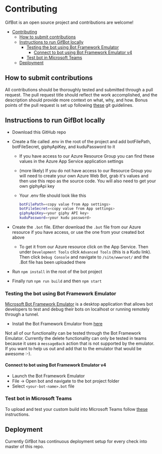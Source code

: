 # Contributing

GifBot is an open source project and contributions are welcome!

- [Contributing](#Contributing)
  - [How to submit contributions](#How-to-submit-contributions)
  - [Instructions to run GifBot locally](#Instructions-to-run-GifBot-locally)
    - [Testing the bot using Bot Framework Emulator](#Testing-the-bot-using-Bot-Framework-Emulator)
      - [Connect to bot using Bot Framework Emulator v4](#Connect-to-bot-using-Bot-Framework-Emulator-v4)
    - [Test bot in Microsoft Teams](#Test-bot-in-Microsoft-Teams)
  - [Deployment](#Deployment)

## How to submit contributions

All contributions should be thoroughly tested and submitted through a pull request. The pull request title should reflect the work accomplished, and the description should provide more context on what, why, and how. Bonus points of the pull request is set up following [these](https://chris.beams.io/posts/git-commit/) git guidelines.

## Instructions to run GifBot locally

- Download this GitHub repo
- Create a file called .env in the root of the project and add botFilePath, botFileSecret, giphyApiKey, and kuduPassword to it

  - If you have access to our Azure Resource Group you can find these values in the Azure App Service application settings
  - (more likely) If you do not have access to our Resource Group you will need to create your own Azure Web Bot, grab it's values and then use this repo as the source code. You will also need to get your own giphyApi key
  - Your .env file should look like this

    ```bash
    botFilePath=<copy value from App settings>
    botFileSecret=<copy value from App settings>
    giphyApiKey=<your giphy API key>
    kuduPassword=<your kudu password>
    ```

- Create the `.bot` file. Either download the `.bot` file from our Azure resource if you have access, or use the one from your created bot above
  - To get it from our Azure resource click on the App Service. Then under `Development Tools` click `Advanced Tools` (this is a Kudu link). Then click `Debug Console` and navigate to `/site/wwwroot/` and the .Bot file has been uploaded there
- Run `npm install` in the root of the bot project
- Finally run `npm run build` and then `npm start`

### Testing the bot using Bot Framework Emulator

[Microsoft Bot Framework Emulator](https://github.com/microsoft/botframework-emulator) is a desktop application that allows bot developers to test and debug their bots on localhost or running remotely through a tunnel.

- Install the Bot Framework Emulator from [here](https://aka.ms/botframework-emulator)

Not all of our functionality can be tested through the Bot Framework Emulator. Currently the delete functionality can only be tested in teams because it uses a `messageBack` action that is not supported by the emulator. If you want to help us out and add that to the emulator that would be awesome :-).

#### Connect to bot using Bot Framework Emulator v4

- Launch the Bot Framework Emulator
- File -> Open bot and navigate to the bot project folder
- Select `<your-bot-name>.bot` file

### Test bot in Microsoft Teams

To upload and test your custom build into Microsoft Teams follow [these](https://docs.microsoft.com/en-us/microsoftteams/platform/concepts/apps/apps-upload) instructions.

## Deployment

Currently GifBot has continuous deployment setup for every check into master of this repo.
